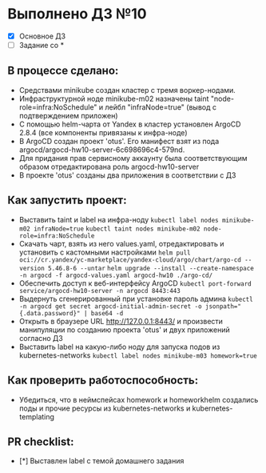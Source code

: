 # Выполнено ДЗ №10

 - [x] Основное ДЗ
 - [ ] Задание со *

## В процессе сделано:
 - Средствами minikube создан кластер с тремя воркер-нодами.
 - Инфраструктурной ноде minikube-m02 назначены taint "node-role=infra:NoSchedule" и лейбл "infraNode=true" (вывод с подтверждением приложен)
 - С помощью helm-чарта от Yandex в кластер установлен ArgoCD 2.8.4 (все компоненты привязаны к инфра-ноде)
 - В ArgoCD создан проект 'otus'. Его манифест взят из пода argocd/argocd-hw10-server-6c698696c4-579nd.
 - Для придания прав сервисному аккаунту была соответствующим образом отредактирована роль argocd-hw10-server
 - В проекте 'otus' созданы два приложения в соответствии с ДЗ

## Как запустить проект:
  - Выставить taint и label на инфра-ноду
  `kubectl label nodes minikube-m02 infraNode=true`
  `kubectl taint nodes minikube-m02 node-role=infra:NoSchedule`
 - Скачать чарт, взять из него values.yaml, отредактировать и установить с кастомными настройками
  `helm pull oci://cr.yandex/yc-marketplace/yandex-cloud/argo/chart/argo-cd --version 5.46.8-6 --untar`
  `helm upgrade --install --create-namespace -n argocd -f argocd-values.yaml argocd-hw10 ./argo-cd/`
 - Обеспечить доступ к веб-интерфейсу ArgoCD
   `kubectl port-forward service/argocd-hw10-server -n argocd 8443:443`
 - Выдернуть сгенерированный при установке пароль админа
   `kubectl -n argocd get secret argocd-initial-admin-secret -o jsonpath="{.data.password}" | base64 -d`
 - Открыть в браузере URL http://127.0.0.1:8443/ и произвести манипуляции по созданию проекта 'otus' и двух приложений согласно ДЗ
 - Выставить label на какую-либо ноду для запуска подов из kubernetes-networks
  `kubectl label nodes minikube-m03 homework=true`

## Как проверить работоспособность:
 - Убедиться, что в неймспейсах homework и homeworkhelm создались поды и прочие ресурсы из kubernetes-networks и kubernetes-templating


## PR checklist:
 - [*] Выставлен label с темой домашнего задания

